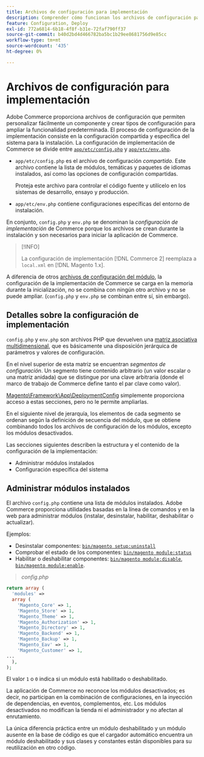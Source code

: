```yaml
---
title: Archivos de configuración para implementación
description: Comprender cómo funcionan los archivos de configuración para instalar la aplicación de Commerce.
feature: Configuration, Deploy
exl-id: 772a6814-6b18-4f8f-b31e-72faf790ff37
source-git-commit: b40d2bd4d466782ba5bc1b29ee8681756d9e85cc
workflow-type: tm+mt
source-wordcount: '435'
ht-degree: 0%

---
```


# Archivos de configuración para implementación

Adobe Commerce proporciona archivos de configuración que permiten personalizar fácilmente un componente y crear tipos de configuración para ampliar la funcionalidad predeterminada. El proceso de configuración de la implementación consiste en la configuración compartida y específica del sistema para la instalación. La configuración de implementación de Commerce se divide entre [`app/etc/config.php`](../reference/config-reference-configphp.md) y [`app/etc/env.php`](../reference/config-reference-envphp.md).

- `app/etc/config.php` es el archivo de configuración _compartido_.
Este archivo contiene la lista de módulos, temáticas y paquetes de idiomas instalados, así como las opciones de configuración compartidas.

  Proteja este archivo para controlar el código fuente y utilícelo en los sistemas de desarrollo, ensayo y producción.

- `app/etc/env.php` contiene configuraciones específicas del entorno de instalación.

En conjunto, `config.php` y `env.php` se denominan la _configuración de implementación_ de Commerce porque los archivos se crean durante la instalación y son necesarios para iniciar la aplicación de Commerce.

>[!INFO]
>
>La configuración de implementación [!DNL Commerce 2] reemplaza a `local.xml` en [!DNL Magento 1.x].

A diferencia de otros [archivos de configuración del módulo](../reference/module-files.md), la configuración de la implementación de Commerce se carga en la memoria durante la inicialización, no se combina con ningún otro archivo y no se puede ampliar. (`config.php` y `env.php` se combinan entre sí, sin embargo).

## Detalles sobre la configuración de implementación

`config.php` y `env.php` son archivos PHP que devuelven una [matriz asociativa multidimensional](https://www.w3schools.com:443/php/php_arrays.asp), que es básicamente una disposición jerárquica de parámetros y valores de configuración.

En el nivel superior de esta matriz se encuentran _segmentos de configuración_. Un segmento tiene contenido arbitrario (un valor escalar o una matriz anidada) que se distingue por una clave arbitraria (donde el marco de trabajo de Commerce define tanto el par clave como valor).

[Magento\Framework\App\DeploymentConfig](https://github.com/magento/magento2/blob/2.4/lib/internal/Magento/Framework/App/DeploymentConfig.php) simplemente proporciona acceso a estas secciones, pero no le permite ampliarlas.

En el siguiente nivel de jerarquía, los elementos de cada segmento se ordenan según la definición de secuencia del módulo, que se obtiene combinando todos los archivos de configuración de los módulos, excepto los módulos desactivados.

Las secciones siguientes describen la estructura y el contenido de la configuración de la implementación:

- Administrar módulos instalados
- Configuración específica del sistema

## Administrar módulos instalados

El archivo `config.php` contiene una lista de módulos instalados. Adobe Commerce proporciona utilidades basadas en la línea de comandos y en la web para administrar módulos (instalar, desinstalar, habilitar, deshabilitar o actualizar).

Ejemplos:

- Desinstalar componentes: [`bin/magento setup:uninstall`](../../installation/tutorials/uninstall-modules.md)
- Comprobar el estado de los componentes: [`bin/magento module:status`](https://devdocs.magento.com/guides/v2.4/reference/cli/magento.html#modulestatus)
- Habilitar o deshabilitar componentes: [`bin/magento module:disable`](../../installation/tutorials/manage-modules.md), [`bin/magento module:enable`](../../installation/tutorials/manage-modules.md).

> _config.php_

```php
return array (
  'modules' =>
  array (
    'Magento_Core' => 1,
    'Magento_Store' => 1,
    'Magento_Theme' => 1,
    'Magento_Authorization' => 1,
    'Magento_Directory' => 1,
    'Magento_Backend' => 1,
    'Magento_Backup' => 1,
    'Magento_Eav' => 1,
    'Magento_Customer' => 1,
...
  ),
);
```

El valor `1` o `0` indica si un módulo está habilitado o deshabilitado.

La aplicación de Commerce no reconoce los módulos desactivados; es decir, no participan en la combinación de configuraciones, en la inyección de dependencias, en eventos, complementos, etc. Los módulos desactivados no modifican la tienda ni el administrador y no afectan al enrutamiento.

La única diferencia práctica entre un módulo deshabilitado y un módulo ausente en la base de código es que el cargador automático encuentra un módulo deshabilitado y sus clases y constantes están disponibles para su reutilización en otro código.
